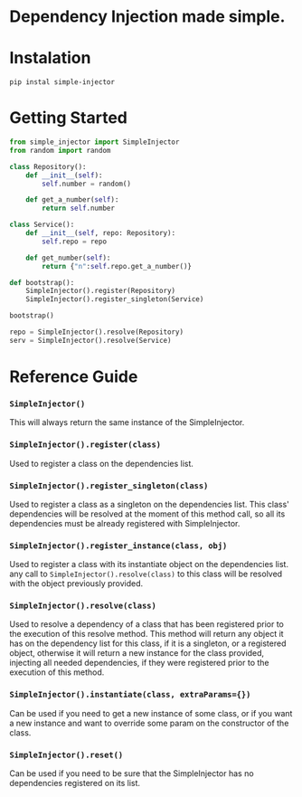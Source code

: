# Dependency Injection made simple.


# Instalation
```
pip instal simple-injector
```

# Getting Started
```python
from simple_injector import SimpleInjector
from random import random

class Repository():
    def __init__(self):
        self.number = random()

    def get_a_number(self):
        return self.number

class Service():
    def __init__(self, repo: Repository):
        self.repo = repo

    def get_number(self):
        return {"n":self.repo.get_a_number()}

def bootstrap():
    SimpleInjector().register(Repository)
    SimpleInjector().register_singleton(Service)

bootstrap()

repo = SimpleInjector().resolve(Repository)
serv = SimpleInjector().resolve(Service)
```

# Reference Guide

### `SimpleInjector()` 
This will always return the same instance of the SimpleInjector.

### `SimpleInjector().register(class)`
Used to register a class on the dependencies list.

### `SimpleInjector().register_singleton(class)`
Used to register a class as a singleton on the dependencies list.
This class' dependencies will be resolved at the moment of this method call, so all its dependencies must be already registered with SimpleInjector.

### `SimpleInjector().register_instance(class, obj)`
Used to register a class with its instantiate object on the dependencies list.
any call to `SimpleInjector().resolve(class)` to this class will be resolved with the object previously provided.

### `SimpleInjector().resolve(class)`
Used to resolve a dependency of a class that has been registered prior to the execution of this resolve method.
This method will return any object it has on the dependency list for this class, if it is a singleton, or a registered object, otherwise it will return a new instance for the class provided, injecting all needed dependencies, if they were registered prior to the execution of this method.

### `SimpleInjector().instantiate(class, extraParams={})`
Can be used if you need to get a new instance of some class, or if you want a new instance and want to override some param on the constructor of the class.

### `SimpleInjector().reset()`
Can be used if you need to be sure that the SimpleInjector has no dependencies registered on its list.
